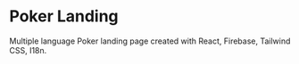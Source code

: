 # Poker Landing
Multiple language Poker landing page created with React, Firebase, Tailwind CSS, I18n.
